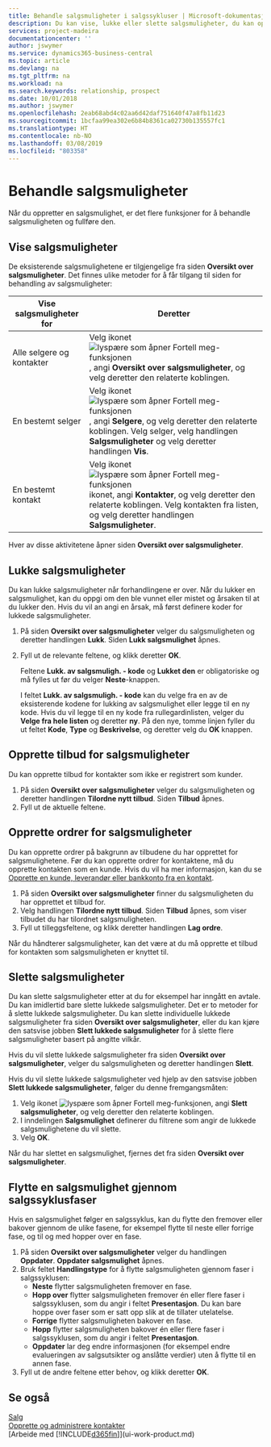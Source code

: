 ```yaml
---
title: Behandle salgsmuligheter i salgssykluser | Microsoft-dokumentasjon
description: Du kan vise, lukke eller slette salgsmuligheter, du kan opprette tilbud og ordrer for salgsmuligheter, og du kan flytte en salgsmulighet gjennom fasene i en salgssyklus.
services: project-madeira
documentationcenter: ''
author: jswymer
ms.service: dynamics365-business-central
ms.topic: article
ms.devlang: na
ms.tgt_pltfrm: na
ms.workload: na
ms.search.keywords: relationship, prospect
ms.date: 10/01/2018
ms.author: jswymer
ms.openlocfilehash: 2eab68abd4c02aa6d42daf751640f47a8fb11d23
ms.sourcegitcommit: 1bcfaa99ea302e6b84b8361ca02730b135557fc1
ms.translationtype: HT
ms.contentlocale: nb-NO
ms.lasthandoff: 03/08/2019
ms.locfileid: "803358"
---
```

# <a name="process-sales-opportunities"></a>Behandle salgsmuligheter
Når du oppretter en salgsmulighet, er det flere funksjoner for å behandle salgsmuligheten og fullføre den.

## <a name="to-view-opportunities"></a>Vise salgsmuligheter
De eksisterende salgsmulighetene er tilgjengelige fra siden **Oversikt over salgsmuligheter**. Det finnes ulike metoder for å får tilgang til siden for behandling av salgsmuligheter:

| Vise salgsmuligheter for | Deretter |
| --- | --- |
| Alle selgere og kontakter |Velg ikonet ![lyspære som åpner Fortell meg-funksjonen](media/ui-search/search_small.png "Fortell hva du vil gjøre"), angi **Oversikt over salgsmuligheter**, og velg deretter den relaterte koblingen. |
| En bestemt selger |Velg ikonet ![lyspære som åpner Fortell meg-funksjonen](media/ui-search/search_small.png "Fortell hva du vil gjøre"), angi **Selgere**, og velg deretter den relaterte koblingen. Velg selger, velg handlingen **Salgsmuligheter** og velg deretter handlingen **Vis**. |
| En bestemt kontakt |Velg ikonet ![lyspære som åpner Fortell meg-funksjonen](media/ui-search/search_small.png "Fortell hva du vil gjøre") ikonet, angi **Kontakter**, og velg deretter den relaterte koblingen. Velg kontakten fra listen, og velg deretter handlingen **Salgsmuligheter**. |

Hver av disse aktivitetene åpner siden **Oversikt over salgsmuligheter**.

## <a name="to-close-opportunities"></a>Lukke salgsmuligheter
Du kan lukke salgsmuligheter når forhandlingene er over. Når du lukker en salgsmulighet, kan du oppgi om den ble vunnet eller mistet og årsaken til at du lukker den. Hvis du vil an angi en årsak, må først definere koder for lukkede salgsmuligheter.

1. På siden **Oversikt over salgsmuligheter** velger du salgsmuligheten og deretter handlingen **Lukk**. Siden **Lukk salgsmulighet** åpnes.
2. Fyll ut de relevante feltene, og klikk deretter **OK**.

   Feltene **Lukk. av salgsmuligh. - kode** og **Lukket den** er obligatoriske og må fylles ut før du velger **Neste**-knappen.

   I feltet **Lukk. av salgsmuligh. - kode** kan du velge fra en av de eksisterende kodene for lukking av salgsmulighet eller legge til en ny kode. Hvis du vil legge til en ny kode fra rullegardinlisten, velger du **Velge fra hele listen** og deretter **ny**. På den nye, tomme linjen fyller du ut feltet **Kode**, **Type** og **Beskrivelse**, og deretter velg du **OK** knappen.

## <a name="to-create-quotes-for-opportunities"></a>Opprette tilbud for salgsmuligheter
Du kan opprette tilbud for kontakter som ikke er registrert som kunder.

1. På siden **Oversikt over salgsmuligheter** velger du salgsmuligheten og deretter handlingen **Tilordne nytt tilbud**. Siden **Tilbud** åpnes.
2. Fyll ut de aktuelle feltene.

## <a name="to-create-sales-orders-for-opportunities"></a>Opprette ordrer for salgsmuligheter
Du kan opprette ordrer på bakgrunn av tilbudene du har opprettet for salgsmulighetene. Før du kan opprette ordrer for kontaktene, må du opprette kontakten som en kunde. Hvis du vil ha mer informasjon, kan du se [Opprette en kunde, leverandør eller bankkonto fra en kontakt](marketing-how-create-contacts-new-customers-vendors-bank-accounts.md).

1. På siden **Oversikt over salgsmuligheter** finner du salgsmuligheten du har opprettet et tilbud for.
2. Velg handlingen **Tilordne nytt tilbud**. Siden **Tilbud** åpnes, som viser tilbudet du har tilordnet salgsmuligheten.
3. Fyll ut tilleggsfeltene, og klikk deretter handlingen **Lag ordre**.

Når du håndterer salgsmuligheter, kan det være at du må opprette et tilbud for kontakten som salgsmuligheten er knyttet til.

## <a name="to-delete-opportunities"></a>Slette salgsmuligheter
Du kan slette salgsmuligheter etter at du for eksempel har inngått en avtale. Du kan imidlertid bare slette lukkede salgsmuligheter. Det er to metoder for å slette lukkede salgsmuligheter. Du kan slette individuelle lukkede salgsmuligheter fra siden **Oversikt over salgsmuligheter**, eller du kan kjøre den satsvise jobben **Slett lukkede salgsmuligheter** for å slette flere salgsmuligheter basert på angitte vilkår.

Hvis du vil slette lukkede salgsmuligheter fra siden **Oversikt over salgsmuligheter**, velger du salgsmuligheten og deretter handlingen **Slett**.

Hvis du vil slette lukkede salgsmuligheter ved hjelp av den satsvise jobben **Slett lukkede salgsmuligheter**, følger du denne fremgangsmåten:

1. Velg ikonet ![lyspære som åpner Fortell meg-funksjonen](media/ui-search/search_small.png "Fortell hva du vil gjøre"), angi **Slett salgsmuligheter**, og velg deretter den relaterte koblingen.
2. I inndelingen **Salgsmulighet** definerer du filtrene som angir de lukkede salgsmulighetene du vil slette.
3. Velg **OK**.

Når du har slettet en salgsmulighet, fjernes det fra siden **Oversikt over salgsmuligheter**.

## <a name="to-move-an-opportunity-through-sales-cycle-stages"></a>Flytte en salgsmulighet gjennom salgssyklusfaser
Hvis en salgsmulighet følger en salgssyklus, kan du flytte den fremover eller bakover gjennom de ulike fasene, for eksempel flytte til neste eller forrige fase, og til og med hopper over en fase.

1. På siden **Oversikt over salgsmuligheter** velger du handlingen **Oppdater**. **Oppdater salgsmulighet** åpnes.
2. Bruk feltet **Handlingstype** for å flytte salgsmuligheten gjennom faser i salgssyklusen:
   * **Neste** flytter salgsmuligheten fremover en fase.
   * **Hopp over** flytter salgsmuligheten fremover én eller flere faser i salgssyklusen, som du angir i feltet **Presentasjon**. Du kan bare hoppe over faser som er satt opp slik at de tillater utelatelse.
   * **Forrige** flytter salgsmuligheten bakover en fase.
   * **Hopp** flytter salgsmuligheten bakover én eller flere faser i salgssyklusen, som du angir i feltet **Presentasjon**.
   * **Oppdater** lar deg endre informasjonen (for eksempel endre evalueringen av salgsutsikter og anslåtte verdier) uten å flytte til en annen fase.
3. Fyll ut de andre feltene etter behov, og klikk deretter **OK**.

## <a name="see-also"></a>Se også
[Salg](sales-manage-sales.md)  
[Opprette og administrere kontakter](marketing-contacts.md)  
[Arbeide med [!INCLUDE[d365fin](includes/d365fin_md.md)]](ui-work-product.md)
